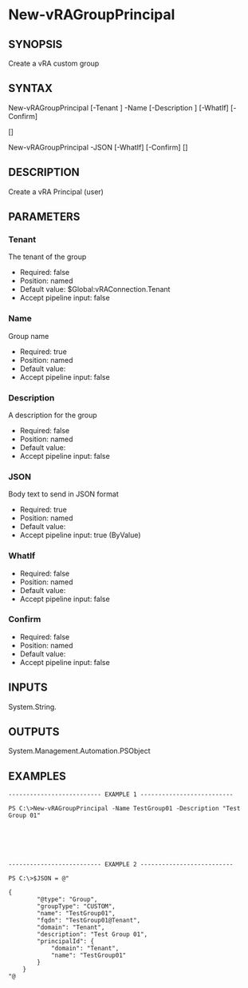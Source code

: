 # New-vRAGroupPrincipal

## SYNOPSIS
    
Create a vRA custom group

## SYNTAX
 New-vRAGroupPrincipal [-Tenant <String>] -Name <String> [-Description <String>] [-WhatIf] [-Confirm]  [<CommonParameters>]  New-vRAGroupPrincipal -JSON <String> [-WhatIf] [-Confirm] [<CommonParameters>]     

## DESCRIPTION

Create a vRA Principal (user)

## PARAMETERS


### Tenant

The tenant of the group

* Required: false
* Position: named
* Default value: $Global:vRAConnection.Tenant
* Accept pipeline input: false

### Name

Group name

* Required: true
* Position: named
* Default value: 
* Accept pipeline input: false

### Description

A description for the group

* Required: false
* Position: named
* Default value: 
* Accept pipeline input: false

### JSON

Body text to send in JSON format

* Required: true
* Position: named
* Default value: 
* Accept pipeline input: true (ByValue)

### WhatIf


* Required: false
* Position: named
* Default value: 
* Accept pipeline input: false

### Confirm


* Required: false
* Position: named
* Default value: 
* Accept pipeline input: false

## INPUTS

System.String.

## OUTPUTS

System.Management.Automation.PSObject

## EXAMPLES
```
-------------------------- EXAMPLE 1 --------------------------

PS C:\>New-vRAGroupPrincipal -Name TestGroup01 -Description "Test Group 01"






-------------------------- EXAMPLE 2 --------------------------

PS C:\>$JSON = @"

{
        "@type": "Group",
        "groupType": "CUSTOM",
        "name": "TestGroup01",
        "fqdn": "TestGroup01@Tenant",
        "domain": "Tenant",
        "description": "Test Group 01",
        "principalId": {
            "domain": "Tenant",
            "name": "TestGroup01"
        }
    }
"@
```

